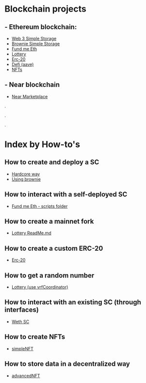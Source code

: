 # Blockchain projects

## - Ethereum blockchain:
- [Web 3 Simple Storage](https://github.com/ReasonZx/Web3SimpleStorage)
- [Brownie Simple Storage](https://github.com/ReasonZx/BrownieSimpleStorage)
- [Fund me Eth](https://github.com/ReasonZx/FundMeEth)
- [Lottery](https://github.com/ReasonZx/Lottery-smart-contract.git)
- [Erc-20](https://github.com/ReasonZx/erc20.git)
- [Defi (aave)](https://github.com/ReasonZx/aave-interactions)
- [NFTs](https://github.com/ReasonZx/nfts)

## - Near blockchain
- [Near Marketplace](https://github.com/ReasonZx/NearMarketPlaceDapp)


.

.

.


# Index by How-to's

## How to create and deploy a SC
- [Hardcore way](https://github.com/ReasonZx/Web3SimpleStorage)
- [Using brownie](https://github.com/ReasonZx/BrownieSimpleStorage)
## How to interact with a self-deployed SC
- [Fund me Eth - scripts folder](https://github.com/ReasonZx/FundMeEth)
## How to create a mainnet fork
- [Lottery ReadMe.md](https://github.com/ReasonZx/Lottery-smart-contract.git)
## How to create a custom ERC-20
- [Erc-20](https://github.com/ReasonZx/erc20.git)
## How to get a random number
- [Lottery (use vrfCoordinator)](https://github.com/ReasonZx/Lottery-smart-contract.git)
## How to interact with an existing SC (through interfaces)
- [Weth SC](https://github.com/ReasonZx/aave-interactions)
## How to create NFTs
- [simpleNFT](https://github.com/ReasonZx/nfts)
## How to store data in a decentralized way
- [advancedNFT](https://github.com/ReasonZx/nfts)

  
